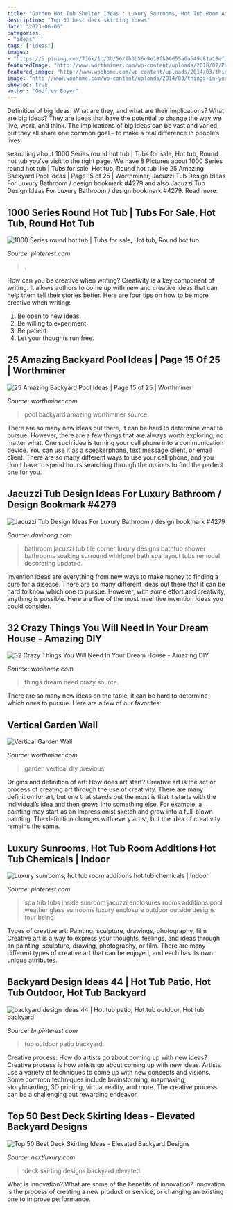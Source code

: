 ```yaml
---
title: "Garden Hot Tub Shelter Ideas : Luxury Sunrooms, Hot Tub Room Additions Hot Tub Chemicals"
description: "Top 50 best deck skirting ideas"
date: "2023-06-06"
categories:
- "ideas"
tags: ["ideas"]
images:
- "https://i.pinimg.com/736x/1b/3b/56/1b3b56e9e18fb96d55a6a549c81a18ef.jpg"
featuredImage: "http://www.worthminer.com/wp-content/uploads/2018/07/Pool-15.jpg"
featured_image: "http://www.woohome.com/wp-content/uploads/2014/03/things-in-your-dream-house-11-2.jpg"
image: "http://www.woohome.com/wp-content/uploads/2014/03/things-in-your-dream-house-11-2.jpg"
ShowToc: true
author: "Godfrey Boyer"
---
```



Definition of big ideas: What are they, and what are their implications?
What are big ideas? They are ideas that have the potential to change the way we live, work, and think. The implications of big ideas can be vast and varied, but they all share one common goal – to make a real difference in people’s lives.

	

		
searching about 1000 Series round hot tub | Tubs for sale, Hot tub, Round hot tub you've visit to the right page. We have 8 Pictures about 1000 Series round hot tub | Tubs for sale, Hot tub, Round hot tub like 25 Amazing Backyard Pool Ideas | Page 15 of 25 | Worthminer, Jacuzzi Tub Design Ideas For Luxury Bathroom / design bookmark #4279 and also Jacuzzi Tub Design Ideas For Luxury Bathroom / design bookmark #4279. Read more:
		
    
## 1000 Series Round Hot Tub | Tubs For Sale, Hot Tub, Round Hot Tub

<img loading=lazy src="https://i.pinimg.com/736x/1b/3b/56/1b3b56e9e18fb96d55a6a549c81a18ef.jpg" onerror="this.onerror=null;this.src='https://tse1.mm.bing.net/th?id=OIP.DB4-e3ybA73dcvzjp-QBHAHaJ4&amp;pid=15.1';" alt="1000 Series round hot tub | Tubs for sale, Hot tub, Round hot tub">

_Source: pinterest.com_

>. 

	

How can you be creative when writing?
Creativity is a key component of writing. It allows authors to come up with new and creative ideas that can help them tell their stories better. Here are four tips on how to be more creative when writing:
1. Be open to new ideas.
2. Be willing to experiment.
3. Be patient.
4. Let your thoughts run free.

    
## 25 Amazing Backyard Pool Ideas | Page 15 Of 25 | Worthminer

<img loading=lazy src="http://www.worthminer.com/wp-content/uploads/2018/07/Pool-15.jpg" onerror="this.onerror=null;this.src='https://tse4.mm.bing.net/th?id=OIP._S3p7GmSJ5uXzTjxfJ1X2gHaKB&amp;pid=15.1';" alt="25 Amazing Backyard Pool Ideas | Page 15 of 25 | Worthminer">

_Source: worthminer.com_

>pool backyard amazing worthminer source. 

	

There are so many new ideas out there, it can be hard to determine what to pursue. However, there are a few things that are always worth exploring, no matter what. One such idea is turning your cell phone into a communication device. You can use it as a speakerphone, text message client, or email client. There are so many different ways to use your cell phone, and you don't have to spend hours searching through the options to find the perfect one for you.

    
## Jacuzzi Tub Design Ideas For Luxury Bathroom / Design Bookmark #4279

<img loading=lazy src="http://assets.davinong.com/images/entry/2011/07/18/4279/jacuzzi-bathroom-design.jpg" onerror="this.onerror=null;this.src='https://tse1.mm.bing.net/th?id=OIP.J8Vsss2ylgjOhqRulXMgDAHaJ4&amp;pid=15.1';" alt="Jacuzzi Tub Design Ideas For Luxury Bathroom / design bookmark #4279">

_Source: davinong.com_

>bathroom jacuzzi tub tile corner luxury designs bathtub shower bathrooms soaking surround whirlpool bath spa layout tubs remodel decorating updated. 

	

Invention ideas are everything from new ways to make money to finding a cure for a disease. There are so many different ideas out there that it can be hard to know which one to pursue. However, with some effort and creativity, anything is possible. Here are five of the most inventive invention ideas you could consider.

    
## 32 Crazy Things You Will Need In Your Dream House - Amazing DIY

<img loading=lazy src="http://www.woohome.com/wp-content/uploads/2014/03/things-in-your-dream-house-11-2.jpg" onerror="this.onerror=null;this.src='https://tse1.mm.bing.net/th?id=OIP.2dI3IsZ5vaW3xmxHF2jT5AHaJ4&amp;pid=15.1';" alt="32 Crazy Things You Will Need In Your Dream House - Amazing DIY">

_Source: woohome.com_

>things dream need crazy source. 

	

There are so many new ideas on the table, it can be hard to determine which ones to pursue. Here are a few of our favorites: 

    
## Vertical Garden Wall

<img loading=lazy src="http://www.worthminer.com/wp-content/uploads/2015/06/Vertical-Garden-Wall-20.jpg" onerror="this.onerror=null;this.src='https://tse3.mm.bing.net/th?id=OIP.MItxVEsVOjAPfeOFydjGEwHaLH&amp;pid=15.1';" alt="Vertical Garden Wall">

_Source: worthminer.com_

>garden vertical diy previous. 

	

Origins and definition of art: How does art start?
Creative art is the act or process of creating art through the use of creativity. There are many definition for art, but one that stands out the most is that it starts with the individual’s idea and then grows into something else. For example, a painting may start as an Impressionist sketch and grow into a full-blown painting. The definition changes with every artist, but the idea of creativity remains the same.

    
## Luxury Sunrooms, Hot Tub Room Additions Hot Tub Chemicals | Indoor

<img loading=lazy src="https://i.pinimg.com/736x/1c/6f/59/1c6f59965bf6804c14c2e976b8ff1694.jpg" onerror="this.onerror=null;this.src='https://tse4.mm.bing.net/th?id=OIP.mPFpO_KlI09c8PgYyRjVGwHaFj&amp;pid=15.1';" alt="Luxury sunrooms, hot tub room additions hot tub chemicals | Indoor">

_Source: pinterest.com_

>spa tub tubs inside sunroom jacuzzi enclosures rooms additions pool weather glass sunrooms luxury enclosure outdoor outside designs four being. 

	

Types of creative art: Painting, sculpture, drawings, photography, film
Creative art is a way to express your thoughts, feelings, and ideas through an painting, sculpture, drawing, photography, or film. There are many different types of creative art that can be enjoyed, and each has its own unique attributes.

    
## Backyard Design Ideas 44 | Hot Tub Patio, Hot Tub Outdoor, Hot Tub Backyard

<img loading=lazy src="https://i.pinimg.com/736x/31/d8/f2/31d8f234d14973837b837c36bd130592.jpg" onerror="this.onerror=null;this.src='https://tse4.mm.bing.net/th?id=OIP.NCEF648rzYQzPoEgV_tvDQHaLH&amp;pid=15.1';" alt="backyard design ideas 44 | Hot tub patio, Hot tub outdoor, Hot tub backyard">

_Source: br.pinterest.com_

>tub outdoor patio backyard. 

	

Creative process: How do artists go about coming up with new ideas?
Creative process is how artists go about coming up with new ideas. Artists use a variety of techniques to come up with new concepts and visions. Some common techniques include brainstorming, mapmaking, storyboarding, 3D printing, virtual reality, and more. The creative process can be a challenging but rewarding endeavor.

    
## Top 50 Best Deck Skirting Ideas - Elevated Backyard Designs

<img loading=lazy src="http://nextluxury.com/wp-content/uploads/magnificent-deck-skirting-design-ideas.jpg" onerror="this.onerror=null;this.src='https://tse1.mm.bing.net/th?id=OIP.G7XxPICe53G3CiaFydRIKwHaE7&amp;pid=15.1';" alt="Top 50 Best Deck Skirting Ideas - Elevated Backyard Designs">

_Source: nextluxury.com_

>deck skirting designs backyard elevated. 

	

What is innovation? What are some of the benefits of innovation?
Innovation is the process of creating a new product or service, or changing an existing one to improve performance.

